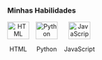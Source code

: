 ### Minhas Habilidades
<div style="display: flex; gap: 15px; flex-wrap: wrap;">

  <div style="text-align: center;">
      <img alt="HTML" height="40" width="50" src="https://media.giphy.com/media/XAxylRMCdpbEWUAvr8/giphy.gif">
      <p>HTML</p>
  </div>
    
  <div style="text-align: center;">
      <img alt="Python" height="40" width="50" src="https://media0.giphy.com/media/v1.Y2lkPTc5MGI3NjExamNhbzA4NW80bTNqdWliaXBqcnJncms0aWNmbjR4b3RteWt1OHpoNyZlcD12MV9pbnRlcm5hbF9naWZfYnlfaWQmY3Q9Zw/coxQHKASG60HrHtvkt/giphy.gif">
      <p>Python</p>
  </div>
    
  <div style="text-align: center;">
      <img alt="JavaScript" height="40" width="50" src="https://media.giphy.com/media/ln7z2eWriiQAllfVcn/giphy.gif">
      <p>JavaScript</p>
  </div>
  </div>

